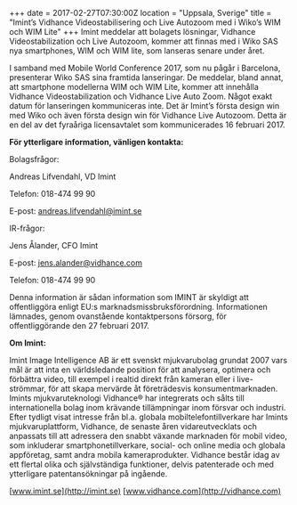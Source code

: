 +++
date = 2017-02-27T07:30:00Z
location = "Uppsala, Sverige"
title = "Imint’s Vidhance Videostabilisering och Live Autozoom med i Wiko’s WIM och WIM Lite"
+++
Imint meddelar att bolagets lösningar, Vidhance Videostabilization och Live Autozoom, kommer att finnas med i Wiko SAS nya smartphones, WIM och WIM lite, som lanseras senare under året.<!--more-->

I samband med Mobile World Conference 2017, som nu pågår i Barcelona, presenterar Wiko SAS sina framtida lanseringar. De meddelar, bland annat, att smartphone modellerna WIM och WIM Lite, kommer att innehålla Vidhance Videostabilization och Vidhance Live Auto Zoom. Något exakt datum för lanseringen kommuniceras inte. Det är Imint’s första design win med Wiko och även första design win för Vidhance Live Autozoom. Detta är en del av det fyraåriga licensavtalet som kommunicerades 16 februari 2017.

**För ytterligare information, vänligen kontakta:**

Bolagsfrågor:

Andreas Lifvendahl, VD Imint

Telefon: 018-474 99 90

E-post: andreas.lifvendahl@imint.se

IR-frågor:

Jens Ålander, CFO Imint

E-post: jens.alander@vidhance.com

Telefon: 018-474 99 90

Denna information är sådan information som IMINT är skyldigt att offentliggöra enligt EU:s marknadsmissbruksförordning. Informationen lämnades, genom ovanstående kontaktpersons försorg, för offentliggörande den 27 februari 2017.

**Om Imint:**

Imint Image Intelligence AB är ett svenskt mjukvarubolag grundat 2007 vars mål är att inta en världsledande position för att analysera, optimera och förbättra video, till exempel i realtid direkt från kameran eller i live-strömmar, för att skapa mervärde åt företrädesvis konsumentmarknaden. Imints mjukvaruteknologi Vidhance® har integrerats och sålts till internationella bolag inom krävande tillämpningar inom försvar och industri. Efter tydligt visat intresse från bl.a. globala mobiltelefontillverkare har Imints mjukvaruplattform, Vidhance, de senaste åren vidareutvecklats och anpassats till att adressera den snabbt växande marknaden för mobil video, som inkluderar smartphonetillverkare, social- och online media och globala appföretag, samt andra mobila kameraprodukter. Vidhance består idag av ett flertal olika och självständiga funktioner, delvis patenterade och med ytterligare patentansökningar på ingående.

[www.imint.se](http://imint.se) [www.vidhance.com](http://vidhance.com)